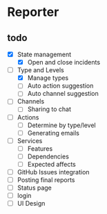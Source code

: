 # Reporter

## todo

- [x] State management
  - [x] Open and close incidents
- [ ] Type and Levels
  - [x] Manage types
  - [ ] Auto action suggestion
  - [ ] Auto channel suggestion
- [ ] Channels
  - [ ] Sharing to chat
- [ ] Actions
  - [ ] Determine by type/level
  - [ ] Generating emails
- [ ] Services
  - [ ] Features
  - [ ] Dependencies
  - [ ] Expected affects
- [ ] GitHub Issues integration
- [ ] Posting final reports
- [ ] Status page
- [ ] login
- [ ] UI Design
